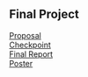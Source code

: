 ## Final Project
[Proposal](https://github.com/spenceryu/15618-final-project/blob/master/reports/proposal.pdf)  
[Checkpoint](https://github.com/spenceryu/15618-final-project/blob/master/reports/checkpoint.pdf)    
[Final Report](https://github.com/spenceryu/15618-final-project/blob/master/reports/15618__Final_Project_Report.pdf)    
[Poster](https://github.com/spenceryu/15618-final-project/blob/master/reports/15618%20%20Final%20Project%20Poster%20Slides.pdf)    
